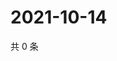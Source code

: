 # 2021-10-14

共 0 条

<!-- BEGIN WEIBO -->
<!-- 最后更新时间 Thu Oct 14 2021 15:13:28 GMT+0800 (China Standard Time) -->

<!-- END WEIBO -->
